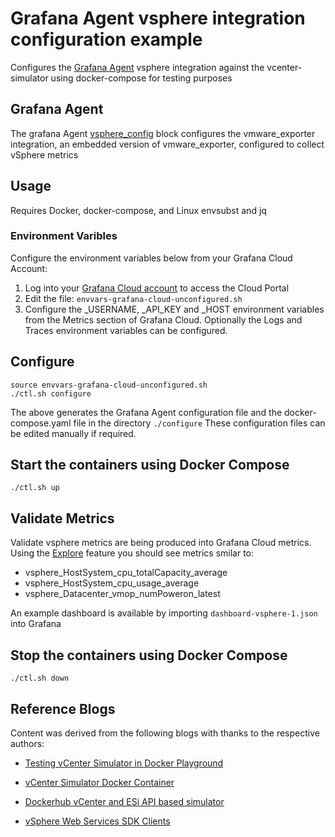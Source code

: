 # Grafana Agent vsphere integration configuration example

Configures the [Grafana Agent](https://grafana.com/docs/agent/latest/set-up/) vsphere integration against the vcenter-simulator using docker-compose for testing purposes

## Grafana Agent
The grafana Agent [vsphere_config](https://grafana.com/docs/agent/latest/configuration/integrations/integrations-next/vsphere-config/) block configures the vmware_exporter integration, an embedded version of vmware_exporter, configured to collect vSphere metrics

## Usage

Requires Docker, docker-compose, and Linux envsubst and jq
 
### Environment Varibles
Configure the environment variables below from your Grafana Cloud Account:

1. Log into your [Grafana Cloud account](https://grafana.com/auth/sign-in) to access the Cloud Portal
2. Edit the file: ```envvars-grafana-cloud-unconfigured.sh```
3. Configure the _USERNAME, _API_KEY and _HOST environment variables from the Metrics section of Grafana Cloud. Optionally the Logs and Traces environment variables can be configured.

## Configure
```
source envvars-grafana-cloud-unconfigured.sh
./ctl.sh configure
```
The above generates the Grafana Agent configuration file and the docker-compose.yaml file in the directory ```./configure``` These configuration files can be edited manually if required.

## Start the containers using Docker Compose
```
./ctl.sh up
```
## Validate Metrics
Validate vsphere metrics are being produced into Grafana Cloud metrics. Using the [Explore](https://grafana.com/docs/grafana/latest/explore/) feature you should see metrics smilar to:
*   vsphere_HostSystem_cpu_totalCapacity_average
*   vsphere_HostSystem_cpu_usage_average
*   vsphere_Datacenter_vmop_numPoweron_latest

An example dashboard is available by importing ```dashboard-vsphere-1.json``` into Grafana

## Stop the containers using Docker Compose
```
./ctl.sh down
```

## Reference Blogs
Content was derived from the following blogs with thanks to the respective authors:

* [Testing vCenter Simulator in Docker Playground](https://vcloudvision.com/2019/01/02/testing-vcenter-simulator-in-docker-playground)

* [vCenter Simulator Docker Container](https://brianbunke.com/blog/2018/12/31/vcenter-simulator-ci/)

* [Dockerhub vCenter and ESi API based simulator](https://hub.docker.com/r/nimmis/vcsim)

* [vSphere Web Services SDK Clients](https://docs.vmware.com/en/VMware-Cloud-on-AWS/services/vmc-aws-performance/GUID-02CB4E53-2039-4ED7-BAB0-CFE30FB1C6F0.html)
